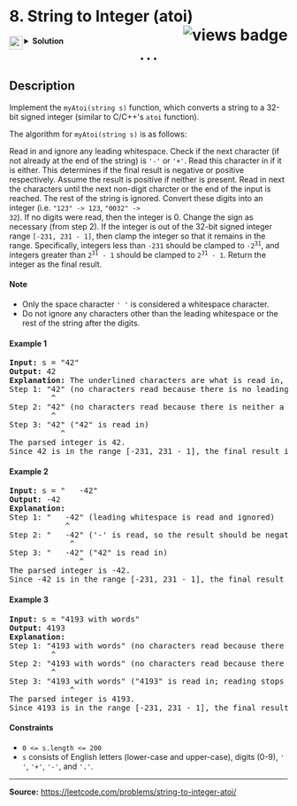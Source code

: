 <h1>
8. String to Integer (atoi)
<img src="https://tinyurl.com/57hxmvp9" align="right" alt="views badge">
</h1>

<details>
<summary>
    <img src="https://git.io/JDE5D" height="24" align="left" alt="swift">
    <b>Solution</b>
</summary>

<br/>

```swift
class Solution {
    func myAtoi(_ s: String) -> Int {
        if s.contains("+ ") { return 0 }
        let value = (s as NSString).integerValue
        return value >= Int32.max ? Int(Int32.max) : max(Int(Int32.min), value)
    }
}
```

<p>
<a href="https://gist.github.com/asahiocean/901d37282f6f291d9aa4f7d994689ed9">
<img src="https://git.io/JDNlC" alt="GitHub Gist" height="18" align="center">
</a>
<a href="https://leetcode.com/problems/string-to-integer-atoi/discuss/1142211">
<img src="https://git.io/JDSVA" alt="LeetCode Discuss" height="28" align="right">
</a>
</p>
    
</details>

<p align="center">• • •</p>

<h2>Description</h2>

<p>
Implement the <code>myAtoi(string s)</code> function, which converts a string to a 32-bit signed integer (similar to C/C++'s <code>atoi</code> function).

The algorithm for <code>myAtoi(string s)</code> is as follows:

Read in and ignore any leading whitespace.
Check if the next character (if not already at the end of the string) is <code>'-'</code> or <code>'+'</code>. Read this character in if it is either. This determines if the final result is negative or positive respectively. Assume the result is positive if neither is present.
Read in next the characters until the next non-digit charcter or the end of the input is reached. The rest of the string is ignored.
Convert these digits into an integer (i.e. <code>"123" -> 123</code>, <code>"0032" -> 32</code>). If no digits were read, then the integer is 0. Change the sign as necessary (from step 2).
If the integer is out of the 32-bit signed integer range <code>[-231, 231 - 1]</code>, then clamp the integer so that it remains in the range. Specifically, integers less than <code>-231</code> should be clamped to <code>-2<sup>31</sup></code>, and integers greater than <code>2<sup>31</sup> - 1</code> should be clamped to <code>2<sup>31</sup> - 1</code>.
Return the integer as the final result.
</p>

<h4>Note</h4>

<ul>
<li>Only the space character <code>' '</code> is considered a whitespace character.</li>
<li>Do not ignore any characters other than the leading whitespace or the rest of the string after the digits.</li>
</ul>

<h4>Example 1</h4>

<pre>
<b>Input:</b> s = "42"
<b>Output:</b> 42
<b>Explanation:</b> The underlined characters are what is read in, the caret is the current reader position.
Step 1: "42" (no characters read because there is no leading whitespace)
         ^
Step 2: "42" (no characters read because there is neither a '-' nor '+')
         ^
Step 3: "42" ("42" is read in)
           ^
The parsed integer is 42.
Since 42 is in the range [-231, 231 - 1], the final result is 42.
</pre>

<h4>Example 2</h4>

<pre>
<b>Input:</b> s = "   -42"
<b>Output:</b> -42
<b>Explanation:</b>
Step 1: "   -42" (leading whitespace is read and ignored)
            ^
Step 2: "   -42" ('-' is read, so the result should be negative)
             ^
Step 3: "   -42" ("42" is read in)
               ^
The parsed integer is -42.
Since -42 is in the range [-231, 231 - 1], the final result is -42.
</pre>

<h4>Example 3</h4>

<pre>
<b>Input:</b> s = "4193 with words"
<b>Output:</b> 4193
<b>Explanation:</b>
Step 1: "4193 with words" (no characters read because there is no leading whitespace)
         ^
Step 2: "4193 with words" (no characters read because there is neither a '-' nor '+')
         ^
Step 3: "4193 with words" ("4193" is read in; reading stops because the next character is a non-digit)
             ^
The parsed integer is 4193.
Since 4193 is in the range [-231, 231 - 1], the final result is 4193.
</pre>

<h4>Constraints</h4>

<ul>
<li><code>0 <= s.length <= 200</code></li>
<li><code>s</code> consists of English letters (lower-case and upper-case), digits (0-9), <code>' '</code>, <code>'+'</code>, <code>'-'</code>, and <code>'.'</code>.</li>
</ul>

<hr/>

<b>Source:</b> https://leetcode.com/problems/string-to-integer-atoi/